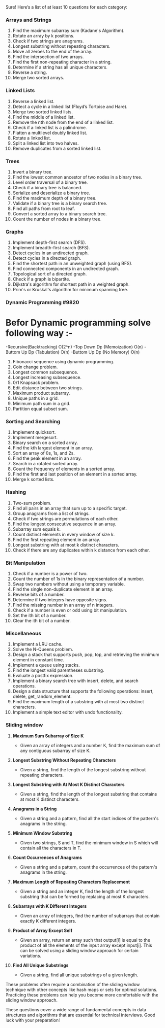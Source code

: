 Sure! Here’s a list of at least 10 questions for each category:

### Arrays and Strings
1. Find the maximum subarray sum (Kadane's Algorithm).
2. Rotate an array by k positions.
3. Check if two strings are anagrams.
4. Longest substring without repeating characters.
5. Move all zeroes to the end of the array.
6. Find the intersection of two arrays.
7. Find the first non-repeating character in a string.
8. Determine if a string has all unique characters.
9. Reverse a string.
10. Merge two sorted arrays.

### Linked Lists
1. Reverse a linked list.
2. Detect a cycle in a linked list (Floyd’s Tortoise and Hare).
3. Merge two sorted linked lists.
4. Find the middle of a linked list.
5. Remove the nth node from the end of a linked list.
6. Check if a linked list is a palindrome.
7. Flatten a multilevel doubly linked list.
8. Rotate a linked list.
9. Split a linked list into two halves.
10. Remove duplicates from a sorted linked list.

### Trees
1. Invert a binary tree.
2. Find the lowest common ancestor of two nodes in a binary tree.
3. Level order traversal of a binary tree.
4. Check if a binary tree is balanced.
5. Serialize and deserialize a binary tree.
6. Find the maximum depth of a binary tree.
7. Validate if a binary tree is a binary search tree.
8. Find all paths from root to leaf.
9. Convert a sorted array to a binary search tree.
10. Count the number of nodes in a binary tree.

### Graphs
1. Implement depth-first search (DFS).
2. Implement breadth-first search (BFS).
3. Detect cycles in an undirected graph.
4. Detect cycles in a directed graph.
5. Find the shortest path in an unweighted graph (using BFS).
6. Find connected components in an undirected graph.
7. Topological sort of a directed graph.
8. Check if a graph is bipartite.
9. Dijkstra's algorithm for shortest path in a weighted graph.
10. Prim's or Kruskal's algorithm for minimum spanning tree.

### Dynamic Programming  #9820
# Befor Dynamic programming solve following way :- 
-Recursive(Backtracking)   O(2^n) 
-Top Down Dp (Memoization)    O(n)
-Buttom Up Dp (Tabulation)    O(n)
-Buttom Up Dp (No Memory)    O(n)


1. Fibonacci sequence using dynamic programming.
2. Coin change problem.
3. Longest common subsequence.
4. Longest increasing subsequence.
5. 0/1 Knapsack problem.
6. Edit distance between two strings.
7. Maximum product subarray.
8. Unique paths in a grid.
9. Minimum path sum in a grid.
10. Partition equal subset sum.

### Sorting and Searching
1. Implement quicksort.
2. Implement mergesort.
3. Binary search on a sorted array.
4. Find the kth largest element in an array.
5. Sort an array of 0s, 1s, and 2s.
6. Find the peak element in an array.
7. Search in a rotated sorted array.
8. Count the frequency of elements in a sorted array.
9. Find the first and last position of an element in a sorted array.
10. Merge k sorted lists.



### Hashing
1. Two-sum problem.
2. Find all pairs in an array that sum up to a specific target.
3. Group anagrams from a list of strings.
4. Check if two strings are permutations of each other.
5. Find the longest consecutive sequence in an array.
6. Subarray sum equals k.
7. Count distinct elements in every window of size k.
8. Find the first repeating element in an array.
9. Longest substring with at most k distinct characters.
10. Check if there are any duplicates within k distance from each other.

### Bit Manipulation
1. Check if a number is a power of two.
2. Count the number of 1s in the binary representation of a number.
3. Swap two numbers without using a temporary variable.
4. Find the single non-duplicate element in an array.
5. Reverse bits of a number.
6. Determine if two integers have opposite signs.
7. Find the missing number in an array of n integers.
8. Check if a number is even or odd using bit manipulation.
9. Set the ith bit of a number.
10. Clear the ith bit of a number.

### Miscellaneous
1. Implement a LRU cache.
2. Solve the N-Queens problem.
3. Design a stack that supports push, pop, top, and retrieving the minimum element in constant time.
4. Implement a queue using stacks.
5. Find the longest valid parentheses substring.
6. Evaluate a postfix expression.
7. Implement a binary search tree with insert, delete, and search operations.
8. Design a data structure that supports the following operations: insert, delete, get_random_element.
9. Find the maximum length of a substring with at most two distinct characters.
10. Implement a simple text editor with undo functionality.

### Sliding window 


1. **Maximum Sum Subarray of Size K**
   - Given an array of integers and a number K, find the maximum sum of any contiguous subarray of size K.

2. **Longest Substring Without Repeating Characters**
   - Given a string, find the length of the longest substring without repeating characters.

3. **Longest Substring with At Most K Distinct Characters**
   - Given a string, find the length of the longest substring that contains at most K distinct characters.

4. **Anagrams in a String**
   - Given a string and a pattern, find all the start indices of the pattern's anagrams in the string.

5. **Minimum Window Substring**
   - Given two strings, S and T, find the minimum window in S which will contain all the characters in T.

6. **Count Occurrences of Anagrams**
   - Given a string and a pattern, count the occurrences of the pattern's anagrams in the string.

7. **Maximum Length of Repeating Characters Replacement**
   - Given a string and an integer K, find the length of the longest substring that can be formed by replacing at most K characters.

8. **Subarrays with K Different Integers**
   - Given an array of integers, find the number of subarrays that contain exactly K different integers.

9. **Product of Array Except Self**
   - Given an array, return an array such that output[i] is equal to the product of all the elements of the input array except input[i]. This can be solved using a sliding window approach for certain variations.

10. **Find All Unique Substrings**
    - Given a string, find all unique substrings of a given length.

These problems often require a combination of the sliding window technique with other concepts like hash maps or sets for optimal solutions. Practicing these problems can help you become more comfortable with the sliding window approach.




These questions cover a wide range of fundamental concepts in data structures and algorithms that are essential for technical interviews. Good luck with your preparation!




